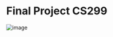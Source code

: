 # Final Project CS299
![image](https://github.com/krichpapath6509681083/CS299Gaming/assets/102843822/b69a7e44-e6eb-476a-a278-a6dbd712eefb)
